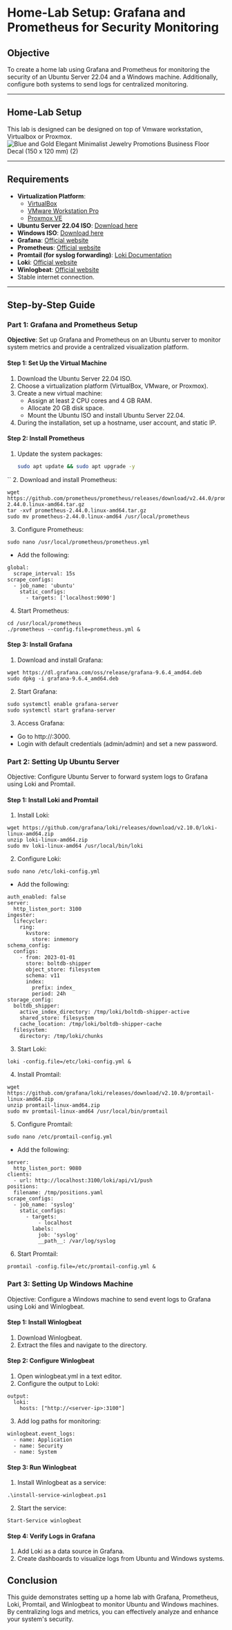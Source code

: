 # Home-Lab Setup: Grafana and Prometheus for Security Monitoring

## Objective
To create a home lab using Grafana and Prometheus for monitoring the security of an Ubuntu Server 22.04 and a Windows machine. Additionally, configure both systems to send logs for centralized monitoring.

---

## Home-Lab Setup
This lab is designed can be designed on top of Vmware workstation, Virtualbox or Proxmox.
![Blue and Gold Elegant Minimalist Jewelry Promotions Business Floor Decal (150 x 120 mm) (2)](https://github.com/user-attachments/assets/f93c0cda-6551-44ce-b474-03bb955e5855)

---

## Requirements
- **Virtualization Platform**:
  - [VirtualBox](https://www.virtualbox.org/)
  - [VMware Workstation Pro](https://www.vmware.com/products/workstation-pro.html)
  - [Proxmox VE](https://www.proxmox.com/en/proxmox-ve)
- **Ubuntu Server 22.04 ISO**: [Download here](https://releases.ubuntu.com/22.04/)
- **Windows ISO**: [Download here](https://www.microsoft.com/en-us/software-download/windows10)
- **Grafana**: [Official website](https://grafana.com/)
- **Prometheus**: [Official website](https://prometheus.io/)
- **Promtail (for syslog forwarding)**: [Loki Documentation](https://grafana.com/docs/loki/latest/clients/promtail/)
- **Loki**: [Official website](https://grafana.com/oss/loki/)
- **Winlogbeat**: [Official website](https://www.elastic.co/beats/winlogbeat)
- Stable internet connection.

---

## Step-by-Step Guide

### Part 1: Grafana and Prometheus Setup
**Objective**: Set up Grafana and Prometheus on an Ubuntu server to monitor system metrics and provide a centralized visualization platform.

#### Step 1: Set Up the Virtual Machine
1. Download the Ubuntu Server 22.04 ISO.
2. Choose a virtualization platform (VirtualBox, VMware, or Proxmox).
3. Create a new virtual machine:
   - Assign at least 2 CPU cores and 4 GB RAM.
   - Allocate 20 GB disk space.
   - Mount the Ubuntu ISO and install Ubuntu Server 22.04.
4. During the installation, set up a hostname, user account, and static IP.

#### Step 2: Install Prometheus
1. Update the system packages:
   ```bash
   sudo apt update && sudo apt upgrade -y
  ``
2. Download and install Prometheus:
```
wget https://github.com/prometheus/prometheus/releases/download/v2.44.0/prometheus-2.44.0.linux-amd64.tar.gz
tar -xvf prometheus-2.44.0.linux-amd64.tar.gz
sudo mv prometheus-2.44.0.linux-amd64 /usr/local/prometheus
```
3. Configure Prometheus:
```
sudo nano /usr/local/prometheus/prometheus.yml
```
- Add the following:
```
global:
  scrape_interval: 15s
scrape_configs:
  - job_name: 'ubuntu'
    static_configs:
      - targets: ['localhost:9090']
```
4. Start Prometheus:
```
cd /usr/local/prometheus
./prometheus --config.file=prometheus.yml &
```
#### Step 3: Install Grafana
1. Download and install Grafana:
```
wget https://dl.grafana.com/oss/release/grafana-9.6.4_amd64.deb
sudo dpkg -i grafana-9.6.4_amd64.deb
```
2. Start Grafana:
```
sudo systemctl enable grafana-server
sudo systemctl start grafana-server
```
3. Access Grafana:
- Go to http://<server-ip>:3000.
- Login with default credentials (admin/admin) and set a new password.

### Part 2: Setting Up Ubuntu Server
Objective: Configure Ubuntu Server to forward system logs to Grafana using Loki and Promtail.

#### Step 1: Install Loki and Promtail
1. Install Loki:
```
wget https://github.com/grafana/loki/releases/download/v2.10.0/loki-linux-amd64.zip
unzip loki-linux-amd64.zip
sudo mv loki-linux-amd64 /usr/local/bin/loki
```
2. Configure Loki:
```
sudo nano /etc/loki-config.yml
```
- Add the following:
```
auth_enabled: false
server:
  http_listen_port: 3100
ingester:
  lifecycler:
    ring:
      kvstore:
        store: inmemory
schema_config:
  configs:
    - from: 2023-01-01
      store: boltdb-shipper
      object_store: filesystem
      schema: v11
      index:
        prefix: index_
        period: 24h
storage_config:
  boltdb_shipper:
    active_index_directory: /tmp/loki/boltdb-shipper-active
    shared_store: filesystem
    cache_location: /tmp/loki/boltdb-shipper-cache
  filesystem:
    directory: /tmp/loki/chunks
```
3. Start Loki:
```
loki -config.file=/etc/loki-config.yml &
```
4. Install Promtail:
```
wget https://github.com/grafana/loki/releases/download/v2.10.0/promtail-linux-amd64.zip
unzip promtail-linux-amd64.zip
sudo mv promtail-linux-amd64 /usr/local/bin/promtail
```
5. Configure Promtail:
```
sudo nano /etc/promtail-config.yml
```
- Add the following:
```
server:
  http_listen_port: 9080
clients:
  - url: http://localhost:3100/loki/api/v1/push
positions:
  filename: /tmp/positions.yaml
scrape_configs:
  - job_name: 'syslog'
    static_configs:
      - targets:
          - localhost
        labels:
          job: 'syslog'
          __path__: /var/log/syslog
```
6. Start Promtail:
```
promtail -config.file=/etc/promtail-config.yml &
```
### Part 3: Setting Up Windows Machine
Objective: Configure a Windows machine to send event logs to Grafana using Loki and Winlogbeat.

#### Step 1: Install Winlogbeat
1. Download Winlogbeat.
2. Extract the files and navigate to the directory.
#### Step 2: Configure Winlogbeat
1. Open winlogbeat.yml in a text editor.
2. Configure the output to Loki:
```
output:
  loki:
    hosts: ["http://<server-ip>:3100"]
```
3. Add log paths for monitoring:
```
winlogbeat.event_logs:
  - name: Application
  - name: Security
  - name: System
```
#### Step 3: Run Winlogbeat
1. Install Winlogbeat as a service:
```
.\install-service-winlogbeat.ps1
```
2. Start the service:
```
Start-Service winlogbeat
```
#### Step 4: Verify Logs in Grafana
1. Add Loki as a data source in Grafana.
2. Create dashboards to visualize logs from Ubuntu and Windows systems.

## Conclusion
This guide demonstrates setting up a home lab with Grafana, Prometheus, Loki, Promtail, and Winlogbeat to monitor Ubuntu and Windows machines. By centralizing logs and metrics, you can effectively analyze and enhance your system's security.

